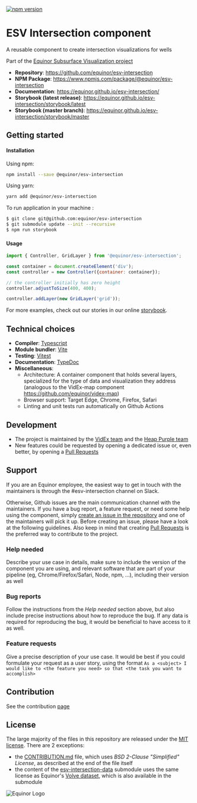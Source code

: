 [![npm version](https://badge.fury.io/js/%40equinor%2Fesv-intersection.svg)](https://badge.fury.io/js/%40equinor%2Fesv-intersection)
# ESV Intersection component
A reusable component to create intersection visualizations for wells

Part of the [Equinor Subsurface Visualization project](https://github.com/equinor/esv)

- **Repository**: https://github.com/equinor/esv-intersection
- **NPM Package**: https://www.npmjs.com/package/@equinor/esv-intersection
- **Documentation**: https://equinor.github.io/esv-intersection/
- **Storybook (latest release)**: https://equinor.github.io/esv-intersection/storybook/latest
- **Storybook (master branch)**: https://equinor.github.io/esv-intersection/storybook/master

## Getting started

#### Installation
Using npm:
```bash
npm install --save @equinor/esv-intersection
```
Using yarn:
```bash
yarn add @equinor/esv-intersection
```
To run application in your machine :
```bash
$ git clone git@github.com:equinor/esv-intersection
$ git submodule update --init --recursive
$ npm run storybook
```
#### Usage

```javascript
import { Controller, GridLayer } from '@equinor/esv-intersection';

const container = document.createElement('div');
const controller = new Controller({container: container});

// the controller initially has zero height
controller.adjustToSize(400, 400);

controller.addLayer(new GridLayer('grid'));
```
For more examples, check out our stories in our online [storybook](https://equinor.github.io/esv-intersection/storybook/latest).

## Technical choices

- **Compiler**: [Typescript](https://www.npmjs.com/package/typescript)
- **Module bundler**: [Vite](https://www.npmjs.com/package/vite)
- **Testing**: [Vitest](https://vitest.dev/)
- **Documentation**: [TypeDoc](https://www.npmjs.com/package/typedoc)
- **Miscellaneous**:
  - Architecture: A container component that holds several layers, specialized for the type of data and visualization they address (analogous to the VidEx-map component https://github.com/equinor/videx-map)
  - Browser support: Target Edge, Chrome, Firefox, Safari
  - Linting and unit tests run automatically on Github Actions


## Development
- The project is maintained by the [VidEx team](https://github.com/orgs/equinor/teams/viz) and the [Heap Purple team](https://github.com/orgs/equinor/teams/heap-purple)
- New features could be requested by opening a dedicated issue or, even better, by opening a [Pull Requests](CONTRIBUTION.md)


## Support
If you are an Equinor employee, the easiest way to get in touch with the maintainers is through the #esv-intersection channel on Slack.

Otherwise, Github issues are the main communication channel with the maintainers. If you have a bug report, a feature request, or need some help using the component, simply [create an issue in the repository](https://github.com/equinor/esv-intersection/issues) and one of the maintainers will pick it up. Before creating an issue, please have a look at the following guidelines. Also keep in mind that creating [Pull Requests](CONTRIBUTION.md) is the preferred way to contribute to the project.

### Help needed
Describe your use case in details, make sure to include the version of the component you are using, and relevant software that are part of your pipeline (eg, Chrome/Firefox/Safari, Node, npm, …), including their version as well

### Bug reports
Follow the instructions from the _Help needed_ section above, but also include precise instructions about how to reproduce the bug. If any data is required for reproducing the bug, it would be beneficial to have access to it as well.

### Feature requests
Give a precise description of your use case. It would be best if you could formulate your request as a user story, using the format `As a <subject> I would like to <the feature you need> so that <the task you want to accomplish>`

## Contribution

See the contribution [page](CONTRIBUTION.md)

## License
The large majority of the files in this repository are released under the [MIT license](LICENSE). There are 2 exceptions:
- the [CONTRIBUTION.md](CONTRIBUTION.md) file, which uses _BSD 2-Clause "Simplified" License_, as described at the end of the file itself
- the content of the [esv-intersection-data](https://github.com/equinor/esv-intersection-data) submodule uses the same license as Equinor's [Volve dataset](https://data.equinor.com/dataset/Volve), which is also available in the submodule

![Equinor Logo](resources/images/equinor-logo.png)
